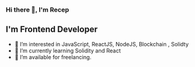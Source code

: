 ### Hi there 👋, I'm Recep

## I'm Frontend Developer

- 👀 I’m interested in JavaScript, ReactJS, NodeJS, Blockchain , Solidty
- 🌱 I’m currently learning Solidity and React
- 🤝 I’m available for freelancing.